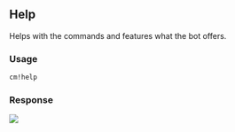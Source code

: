 ## Help

Helps with the commands and features what the bot offers.

### Usage
```md
cm!help
```

### Response
![](https://commclassroom.github.io/classroom-monitor-bot/images/help.png)
